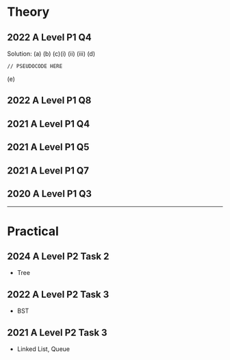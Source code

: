 # Theory
## 2022 A Level P1 Q4
Solution:
(a)
(b)
(c)(i)
(ii)
(iii)
(d)
```
// PSEUDOCODE HERE

```
(e)

## 2022 A Level P1 Q8
## 2021 A Level P1 Q4
## 2021 A Level P1 Q5
## 2021 A Level P1 Q7
## 2020 A Level P1 Q3
---
# Practical
## 2024 A Level P2 Task 2
- Tree
## 2022 A Level P2 Task 3
- BST
## 2021 A Level P2 Task 3
- Linked List, Queue
